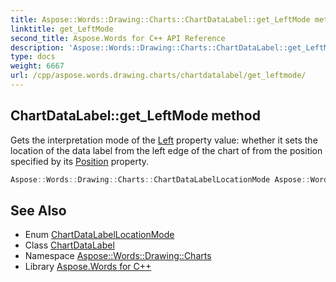 ```yaml
---
title: Aspose::Words::Drawing::Charts::ChartDataLabel::get_LeftMode method
linktitle: get_LeftMode
second_title: Aspose.Words for C++ API Reference
description: 'Aspose::Words::Drawing::Charts::ChartDataLabel::get_LeftMode method. Gets the interpretation mode of the Left property value: whether it sets the location of the data label from the left edge of the chart of from the position specified by its Position property in C++.'
type: docs
weight: 6667
url: /cpp/aspose.words.drawing.charts/chartdatalabel/get_leftmode/
---
```

## ChartDataLabel::get_LeftMode method


Gets the interpretation mode of the [Left](../get_left/) property value: whether it sets the location of the data label from the left edge of the chart of from the position specified by its [Position](../get_position/) property.

```cpp
Aspose::Words::Drawing::Charts::ChartDataLabelLocationMode Aspose::Words::Drawing::Charts::ChartDataLabel::get_LeftMode()
```

## See Also

* Enum [ChartDataLabelLocationMode](../../chartdatalabellocationmode/)
* Class [ChartDataLabel](../)
* Namespace [Aspose::Words::Drawing::Charts](../../)
* Library [Aspose.Words for C++](../../../)
